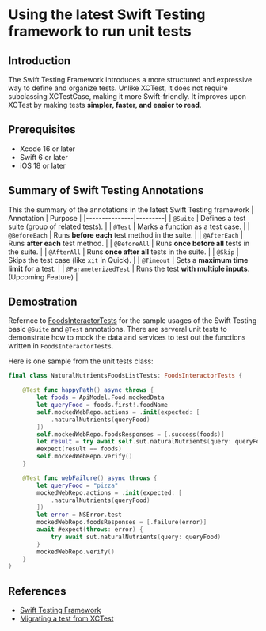 # Using the latest Swift Testing framework to run unit tests

## Introduction

The Swift Testing Framework introduces a more structured and expressive way to define and organize tests. Unlike XCTest, it does not require subclassing XCTestCase, making it more Swift-friendly. It improves upon XCTest by making tests **simpler, faster, and easier to read**.

## Prerequisites
- Xcode 16 or later
- Swift 6 or later
- iOS 18 or later

## Summary of Swift Testing Annotations
This the summary of the annotations in the latest Swift Testing framework
| Annotation     | Purpose |
|---------------|---------|
| `@Suite`      | Defines a test suite (group of related tests). |
| `@Test`       | Marks a function as a test case. |
| `@BeforeEach` | Runs **before each** test method in the suite. |
| `@AfterEach`  | Runs **after each** test method. |
| `@BeforeAll`  | Runs **once before all** tests in the suite. |
| `@AfterAll`   | Runs **once after all** tests in the suite. |
| `@Skip`       | Skips the test case (like `xit` in Quick). |
| `@Timeout`    | Sets a **maximum time limit** for a test. |
| `@ParameterizedTest` | Runs the test **with multiple inputs**. (Upcoming Feature) |

## Demostration
Refernce to [FoodsInteractorTests](../UnitTests/Mocks/Interactors/FoodsInteractorTests.swift) for the sample usages of the Swift Testing basic `@Suite` and `@Test` annotations. There are serveral unit tests to demonstrate how to mock the data and services to test out the functions written in `FoodsInteractorTests`.

Here is one sample from the unit tests class:
```swift
final class NaturalNutrientsFoodsListTests: FoodsInteractorTests {

    @Test func happyPath() async throws {
        let foods = ApiModel.Food.mockedData
        let queryFood = foods.first!.foodName
        self.mockedWebRepo.actions = .init(expected: [
            .naturalNutrients(queryFood)
        ])
        self.mockedWebRepo.foodsResponses = [.success(foods)]
        let result = try await self.sut.naturalNutrients(query: queryFood)
        #expect(result == foods)
        self.mockedWebRepo.verify()
    }

    @Test func webFailure() async throws {
        let queryFood = "pizza"
        mockedWebRepo.actions = .init(expected: [
            .naturalNutrients(queryFood)
        ])
        let error = NSError.test
        mockedWebRepo.foodsResponses = [.failure(error)]
        await #expect(throws: error) {
            try await sut.naturalNutrients(query: queryFood)
        }
        mockedWebRepo.verify()
    }
}
```

## References
- [Swift Testing Framework](https://developer.apple.com/documentation/testing)
- [Migrating a test from XCTest](https://developer.apple.com/documentation/testing/migratingfromxctest)
